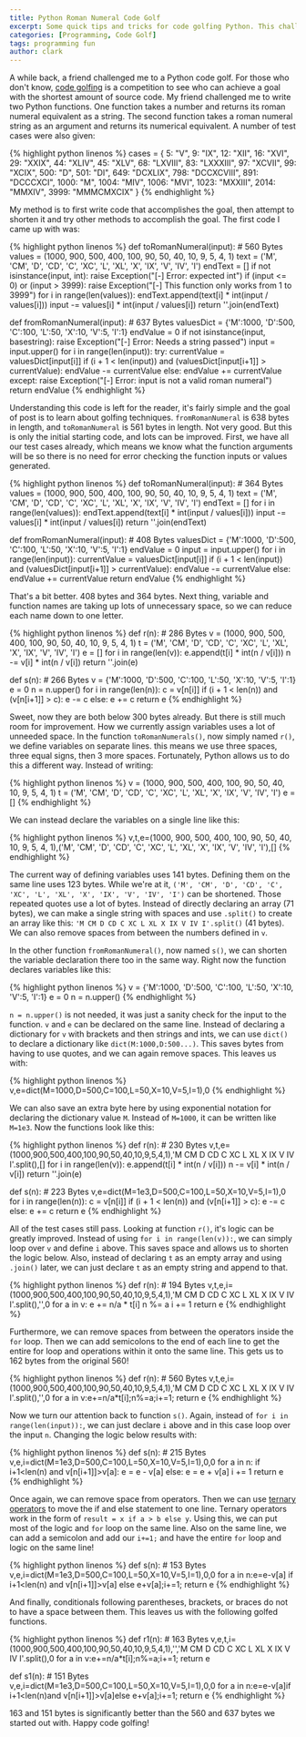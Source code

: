 ```yaml
---
title: Python Roman Numeral Code Golf
excerpt: Some quick tips and tricks for code golfing Python. This challenge is to implement Roman Numeral to integer conversion and then back again in the shortest number of bytes.
categories: [Programming, Code Golf]
tags: programming fun
author: clark
---
```


A while back, a friend challenged me to a Python code golf. For those who don't know, [code golfing](https://www.wikiwand.com/en/Code_golf) is a competition to see who can achieve a goal with the shortest amount of source code. My friend challenged me to write two Python functions. One function takes a number and returns its roman numeral equivalent as a string. The second function takes a roman numeral string as an argument and returns its numerical equivalent. A number of test cases were also given:

{% highlight python linenos %}
cases = {
        5: "V",
        9: "IX",
        12: "XII",
        16: "XVI",
        29: "XXIX",
        44: "XLIV",
        45: "XLV",
        68: "LXVIII",
        83: "LXXXIII",
        97: "XCVII",
        99: "XCIX",
        500: "D",
        501: "DI",
        649: "DCXLIX",
        798: "DCCXCVIII",
        891: "DCCCXCI",
        1000: "M",
        1004: "MIV",
        1006: "MVI",
        1023: "MXXIII",
        2014: "MMXIV",
        3999: "MMMCMXCIX"
}
{% endhighlight %}

My method is to first write code that accomplishes the goal, then attempt to shorten it and try other methods to accomplish the goal. The first code I came up with was:

{% highlight python linenos %}
def toRomanNumeral(input): # 560 Bytes
    values = (1000, 900, 500, 400, 100, 90, 50, 40, 10, 9, 5, 4, 1)
    text = ('M', 'CM', 'D', 'CD', 'C', 'XC', 'L', 'XL', 'X', 'IX', 'V', 'IV', 'I')
    endText = []
    if not isinstance(input, int):
        raise Exception("[-] Error: expected int")
    if (input <= 0) or (input > 3999):
        raise Exception("[-] This function only works from 1 to 3999")
    for i in range(len(values)):
        endText.append(text[i] * int(input / values[i]))
        input -= values[i] * int(input / values[i])
    return ''.join(endText)

def fromRomanNumeral(input): # 637 Bytes
    valuesDict = {'M':1000, 'D':500, 'C':100, 'L':50, 'X':10, 'V':5, 'I':1}
    endValue = 0
    if not isinstance(input, basestring):
        raise Exception("[-] Error: Needs a string passed")
    input = input.upper()
    for i in range(len(input)):
        try:
            currentValue = valuesDict[input[i]]
            if (i + 1 < len(input)) and (valuesDict[input[i+1]] > currentValue):
                endValue -= currentValue
            else:
                endValue += currentValue
        except:
             raise Exception("[-] Error: input is not a valid roman numeral")
    return endValue
{% endhighlight %}

Understanding this code is left for the reader, it's fairly simple and the goal of post is to learn about golfing techniques. `fromRomanNumeral` is 638 bytes in length, and `toRomanNumeral` is 561 bytes in length. Not very good. But this is only the initial starting code, and lots can be improved. First, we have all our test cases already, which means we know what the function arguments will be so there is no need for error checking the function inputs or values generated.

{% highlight python linenos %}
def toRomanNumeral(input): # 364 Bytes
    values = (1000, 900, 500, 400, 100, 90, 50, 40, 10, 9, 5, 4, 1)
    text = ('M', 'CM', 'D', 'CD', 'C', 'XC', 'L', 'XL', 'X', 'IX', 'V', 'IV', 'I')
    endText = []
    for i in range(len(values)):
        endText.append(text[i] * int(input / values[i]))
        input -= values[i] * int(input / values[i])
    return ''.join(endText)

def fromRomanNumeral(input): # 408 Bytes
    valuesDict = {'M':1000, 'D':500, 'C':100, 'L':50, 'X':10, 'V':5, 'I':1}
    endValue = 0
    input = input.upper()
    for i in range(len(input)):
        currentValue = valuesDict[input[i]]
        if (i + 1 < len(input)) and (valuesDict[input[i+1]] > currentValue):
            endValue -= currentValue
        else:
            endValue += currentValue
    return endValue
{% endhighlight %}

That's a bit better. 408 bytes and 364 bytes. Next thing, variable and function names are taking up lots of unnecessary space, so we can reduce each name down to one letter.

{% highlight python linenos %}
def r(n): # 286 Bytes
    v = (1000, 900, 500, 400, 100, 90, 50, 40, 10, 9, 5, 4, 1)
    t = ('M', 'CM', 'D', 'CD', 'C', 'XC', 'L', 'XL', 'X', 'IX', 'V', 'IV', 'I')
    e = []
    for i in range(len(v)):
        e.append(t[i] * int(n / v[i]))
        n -= v[i] * int(n / v[i])
    return ''.join(e)

def s(n): # 266 Bytes
    v = {'M':1000, 'D':500, 'C':100, 'L':50, 'X':10, 'V':5, 'I':1}
    e = 0
    n = n.upper()
    for i in range(len(n)):
        c = v[n[i]]
        if (i + 1 < len(n)) and (v[n[i+1]] > c):
            e -= c
        else:
            e += c
    return e
{% endhighlight %}

Sweet, now they are both below 300 bytes already. But there is still much room for improvement. How we currently assign variables uses a lot of unneeded space. In the function `toRomanNumerals()`, now simply named `r()`, we define variables on separate lines. this means we use three spaces, three equal signs, then 3 more spaces. Fortunately, Python allows us to do this a different way. Instead of writing:

{% highlight python linenos %}
v = (1000, 900, 500, 400, 100, 90, 50, 40, 10, 9, 5, 4, 1)
t = ('M', 'CM', 'D', 'CD', 'C', 'XC', 'L', 'XL', 'X', 'IX', 'V', 'IV', 'I')
e = []
{% endhighlight %}

We can instead declare the variables on a single line like this:

{% highlight python linenos %}
v,t,e=(1000, 900, 500, 400, 100, 90, 50, 40, 10, 9, 5, 4, 1),('M', 'CM', 'D', 'CD', 'C', 'XC', 'L', 'XL', 'X', 'IX', 'V', 'IV', 'I'),[]
{% endhighlight %}

The current way of defining variables uses 141 bytes. Defining them on the same line uses 123 bytes. While we're at it, `('M', 'CM', 'D', 'CD', 'C', 'XC', 'L', 'XL', 'X', 'IX', 'V', 'IV', 'I')` can be shortened. Those repeated quotes use a lot of bytes. Instead of directly declaring an array (71 bytes), we can make a single string with spaces and use `.split()` to create an array like this: `'M CM D CD C XC L XL X IX V IV I'.split()` (41 bytes). We can also remove spaces from between the numbers defined in `v`.

In the other function `fromRomanNumeral()`, now named `s()`, we can shorten the variable declaration there too in the same way. Right now the function declares variables like this:

{% highlight python linenos %}
v = {'M':1000, 'D':500, 'C':100, 'L':50, 'X':10, 'V':5, 'I':1}
e = 0
n = n.upper()
{% endhighlight %}

`n = n.upper()` is not needed, it was just a sanity check for the input to the function. `v` and `e` can be declared on the same line. Instead of declaring a dictionary for `v` with brackets and then strings and ints, we can use `dict()` to declare a dictionary like `dict(M:1000,D:500...)`. This saves bytes from having to use quotes, and we can again remove spaces. This leaves us with:

{% highlight python linenos %}
v,e=dict(M=1000,D=500,C=100,L=50,X=10,V=5,I=1),0
{% endhighlight %}

We can also save an extra byte here by using exponential notation for declaring the dictionary value `M`. Instead of `M=1000`, it can be written like `M=1e3`. Now the functions look like this:

{% highlight python linenos %}
def r(n): # 230 Bytes
    v,t,e=(1000,900,500,400,100,90,50,40,10,9,5,4,1),'M CM D CD C XC L XL X IX V IV I'.split(),[]
    for i in range(len(v)):
        e.append(t[i] * int(n / v[i]))
        n -= v[i] * int(n / v[i])
    return ''.join(e)

def s(n): # 223 Bytes
    v,e=dict(M=1e3,D=500,C=100,L=50,X=10,V=5,I=1),0
    for i in range(len(n)):
        c = v[n[i]]
        if (i + 1 < len(n)) and (v[n[i+1]] > c):
            e -= c
        else:
            e += c
    return e
{% endhighlight %}

All of the test cases still pass. Looking at function `r()`, it's logic can be greatly improved. Instead of using `for i in range(len(v)):`, we can simply loop over `v` and define `i` above. This saves space and allows us to shorten the logic below. Also, instead of declaring `t` as an empty array and using `.join()` later, we can just declare `t` as an empty string and append to that.

{% highlight python linenos %}
def r(n): # 194 Bytes
    v,t,e,i=(1000,900,500,400,100,90,50,40,10,9,5,4,1),'M CM D CD C XC L XL X IX V IV I'.split(),'',0
    for a in v:
        e += n/a * t[i]
        n %= a
        i += 1
    return e
{% endhighlight %}

Furthermore, we can remove spaces from between the operators inside the `for` loop. Then we can add semicolons to the end of each line to get the entire for loop and operations within it onto the same line. This gets us to 162 bytes from the original 560!

{% highlight python linenos %}
def r(n): # 560 Bytes
    v,t,e,i=(1000,900,500,400,100,90,50,40,10,9,5,4,1),'M CM D CD C XC L XL X IX V IV I'.split(),'',0
    for a in v:e+=n/a*t[i];n%=a;i+=1;
    return e
{% endhighlight %}

Now we turn our attention back to function `s()`. Again, instead of `for i in range(len(input)):`, we can just declare `i` above and in this case loop over the input `n`. Changing the logic below results with:

{% highlight python linenos %}
def s(n): # 215 Bytes
    v,e,i=dict(M=1e3,D=500,C=100,L=50,X=10,V=5,I=1),0,0
    for a in n:
        if i+1<len(n) and v[n[i+1]]>v[a]:
            e = e - v[a]
        else:
            e = e + v[a]
        i += 1
    return e
{% endhighlight %}

Once again, we can remove space from operators. Then we can use [ternary operators](https://www.wikiwand.com/en/%3F:#/Python) to move the if and else statement to one line. Ternary operators work in the form of `result = x if a > b else y`. Using this, we can put most of the logic and `for` loop on the same line. Also on the same line, we can add a semicolon and add our `i+=1;` and have the entire `for` loop and logic on the same line!

{% highlight python linenos %}
def s(n): # 153 Bytes
    v,e,i=dict(M=1e3,D=500,C=100,L=50,X=10,V=5,I=1),0,0
    for a in n:e=e-v[a] if i+1<len(n) and v[n[i+1]]>v[a] else e+v[a];i+=1;
    return e
{% endhighlight %}

And finally, conditionals following parentheses, brackets, or braces do not to have a space between them. This leaves us with the following golfed functions.

{% highlight python linenos %}
def r1(n): # 163 Bytes
    v,e,t,i=(1000,900,500,400,100,90,50,40,10,9,5,4,1),'','M CM D CD C XC L XL X IX V IV I'.split(),0
    for a in v:e+=n/a*t[i];n%=a;i+=1;
    return e

def s1(n): # 151 Bytes
    v,e,i=dict(M=1e3,D=500,C=100,L=50,X=10,V=5,I=1),0,0
    for a in n:e=e-v[a]if i+1<len(n)and v[n[i+1]]>v[a]else e+v[a];i+=1;
    return e
{% endhighlight %}

163 and 151 bytes is significantly better than the 560 and 637 bytes we started out with. Happy code golfing!